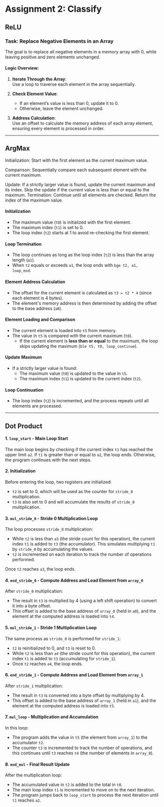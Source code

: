 # Assignment 2: Classify

ReLU
---

### Task: Replace Negative Elements in an Array

The goal is to replace all negative elements in a memory array with 0, while leaving positive and zero elements unchanged.  

#### Logic Overview:
1. **Iterate Through the Array**:  
   Use a loop to traverse each element in the array sequentially.

2. **Check Element Value**:  
   - If an element’s value is less than 0, update it to 0.  
   - Otherwise, leave the element unchanged.  

3. **Address Calculation**:  
   Use an offset to calculate the memory address of each array element, ensuring every element is processed in order.  

---

ArgMax
---
Initialization:
Start with the first element as the current maximum value.

Comparison:
Sequentially compare each subsequent element with the current maximum.

Update:
If a strictly larger value is found, update the current maximum and its index.
Skip the update if the current value is less than or equal to the maximum.
Termination:
Continue until all elements are checked. Return the index of the maximum value.

#### Initialization
- The maximum value (`t0`) is initialized with the first element.  
- The maximum index (`t1`) is set to 0.  
- The loop index (`t2`) starts at 1 to avoid re-checking the first element.

#### Loop Termination
- The loop continues as long as the loop index (`t2`) is less than the array length (`a1`).  
- When `t2` equals or exceeds `a1`, the loop ends with `bge t2, a1, loop_end`.

#### Element Address Calculation
- The offset for the current element is calculated as `t3 = t2 * 4` (since each element is 4 bytes).  
- The element's memory address is then determined by adding the offset to the base address (`a0`).

#### Element Loading and Comparison
- The current element is loaded into `t5` from memory.  
- The value in `t5` is compared with the current maximum (`t0`).  
  - If the current element is **less than or equal** to the maximum, the loop skips updating the maximum (`ble t5, t0, loop_continue`).

#### Update Maximum
- If a strictly larger value is found:
  - The maximum value (`t0`) is updated to the value in `t5`.  
  - The maximum index (`t1`) is updated to the current index (`t2`).

#### Loop Continuation
- The loop index (`t2`) is incremented, and the process repeats until all elements are processed.

---
  
Dot Product
---
#### 1. `loop_start` - Main Loop Start
The main loop begins by checking if the current index `t1` has reached the upper limit `a2`. If `t1` is greater than or equal to `a2`, the loop ends. Otherwise, the program continues with the next steps.

#### 2. Initialization
Before entering the loop, two registers are initialized:
- `t2` is set to 0, which will be used as the counter for `stride_0` multiplication.
- `t3` is also set to 0 and will accumulate the results of `stride_0` multiplication.

#### 3. `mul_stride_0` - Stride 0 Multiplication Loop
The loop processes `stride_0` multiplication:
- While `t2` is less than `a3` (the stride count for this operation), the current index `t1` is added to `t3` (the accumulator). This simulates multiplying `t1` by `stride_0` by accumulating the values.
- `t2` is incremented on each iteration to track the number of operations performed.

Once `t2` reaches `a3`, the loop ends.

#### 4. `end_stride_0` - Compute Address and Load Element from `array_0`
After `stride_0` multiplication:
- The result in `t3` is multiplied by 4 (using a left shift operation) to convert it into a byte offset.
- This offset is added to the base address of `array_0` (held in `a0`), and the element at the computed address is loaded into `t4`.

#### 5. `mul_stride_1` - Stride 1 Multiplication Loop
The same process as `stride_0` is performed for `stride_1`:
- `t2` is reinitialized to 0, and `t3` is reset to 0.
- While `t2` is less than `a4` (the stride count for this operation), the current index `t1` is added to `t3` (accumulating for `stride_1`).
- Once `t2` reaches `a4`, the loop ends.

#### 6. `end_stride_1` - Compute Address and Load Element from `array_1`
After `stride_1` multiplication:
- The result in `t3` is converted into a byte offset by multiplying by 4.
- This offset is added to the base address of `array_1` (held in `a1`), and the element at the computed address is loaded into `t5`.

#### 7. `mul_loop` - Multiplication and Accumulation
In this loop:
- The program adds the value in `t5` (the element from `array_1`) to the accumulator `t2`.
- The counter `t3` is incremented to track the number of operations, and this continues until `t3` reaches `t4` (the number of elements in `array_0`).

#### 8. `end_mul` - Final Result Update
After the multiplication loop:
- The accumulated value in `t2` is added to the total in `t0`.
- The main loop index `t1` is incremented to move on to the next iteration.
- The program jumps back to `loop_start` to process the next iteration until `t1` reaches `a2`.


